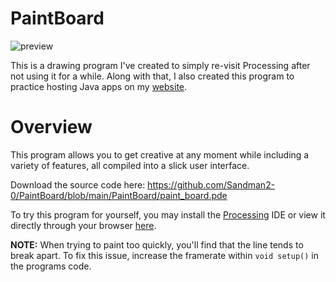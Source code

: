 # PaintBoard
![preview](https://github.com/user-attachments/assets/2ceb47c0-0e6b-460a-ab47-d9aed0a6c830)

This is a drawing program I've created to simply re-visit Processing after not using it for a while. Along with that, I also created this program to practice hosting Java apps on my [website](https://sandman2-0.com/).

# Overview
This program allows you to get creative at any moment while including a variety of features, all compiled into a slick user interface.

Download the source code here: https://github.com/Sandman2-0/PaintBoard/blob/main/PaintBoard/paint_board.pde

To try this program for yourself, you may install the [Processing](https://processing.org/) IDE or view it directly through your browser [here](https://draw.sandman2-0.com/).

**NOTE:** When trying to paint too quickly, you'll find that the line tends to break apart. To fix this issue, increase the framerate within ``void setup()`` in the programs code.
